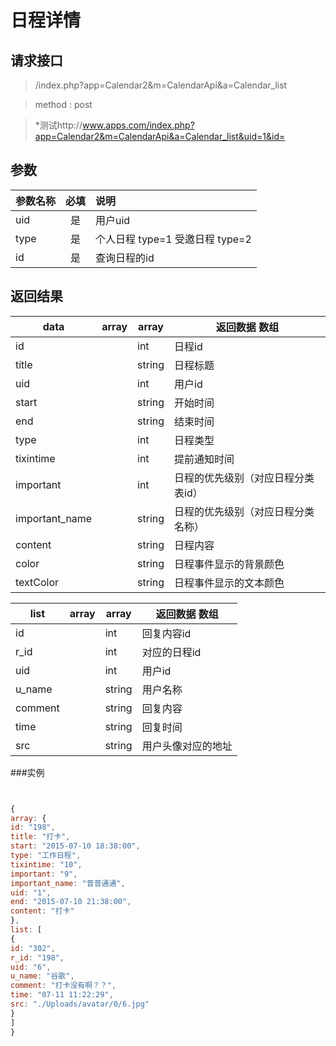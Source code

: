 # 日程详情
## 请求接口 

> /index.php?app=Calendar2&m=CalendarApi&a=Calendar_list

>  method : post

> *测试http://www.apps.com/index.php?app=Calendar2&m=CalendarApi&a=Calendar_list&uid=1&id=
## 参数

| 参数名称      |    必填 | 说明  |
| :-------- | :--------:| :-- |
|uid| 是| 用户uid  |
|type| 是| 个人日程 type=1 受邀日程 type=2  |
| id| 是 | 查询日程的id|


## 返回结果

|data|array | array | 返回数据 数组|
|----|----|----|-----|
|id| |int|日程id|
|title||string|日程标题|
|uid||int|用户id|
|start||string|开始时间|
|end||string|结束时间|
|type  ||int|日程类型|
|tixintime|  |int|提前通知时间|
|important|  |int|日程的优先级别（对应日程分类表id）|
|important_name|  |string|日程的优先级别（对应日程分类名称）|
|content|  |string|日程内容|
|color|  |string|日程事件显示的背景颜色|
|textColor|  |string|日程事件显示的文本颜色|


|list|array | array | 返回数据 数组|
|----|----|----|-----|
|id| |int|回复内容id|
|r_id| |int|对应的日程id|
|uid||int|用户id|
|u_name||string|用户名称|
|comment||string|回复内容|
|time||string|回复时间|
|src||string|用户头像对应的地址|




###实例
``` javascript


{
array: {
id: "198",
title: "打卡",
start: "2015-07-10 18:38:00",
type: "工作日程",
tixintime: "10",
important: "9",
important_name: "普普通通",
uid: "1",
end: "2015-07-10 21:38:00",
content: "打卡"
},
list: [
{
id: "302",
r_id: "198",
uid: "6",
u_name: "谷歌",
comment: "打卡没有啊？？",
time: "07-11 11:22:29",
src: "./Uploads/avatar/0/6.jpg"
}
]
}
